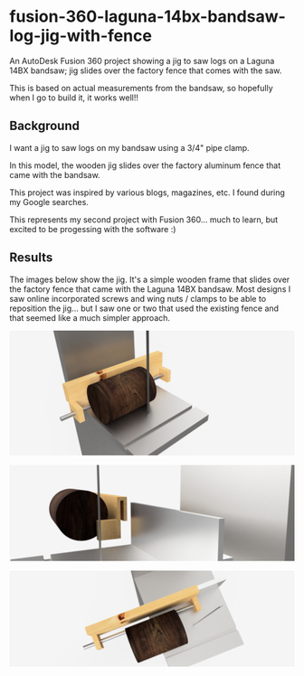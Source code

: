 # fusion-360-laguna-14bx-bandsaw-log-jig-with-fence
An AutoDesk Fusion 360 project showing a jig to saw logs on a Laguna 14BX bandsaw; jig slides over the factory fence that comes with the saw.

This is based on actual measurements from the bandsaw, so hopefully when I go to build it, it works well!!

## Background

I want a jig to saw logs on my bandsaw using a 3/4" pipe clamp. 

In this model, the wooden jig slides over the factory aluminum fence that came with the bandsaw. 

This project was inspired by various blogs, magazines, etc. I found during my Google searches.

This represents my second project with Fusion 360... much to learn, but excited to be progessing with the software :)

## Results

The images below show the jig. It's a simple wooden frame that slides over the factory fence that came with the Laguna 14BX bandsaw. Most designs I saw online incorporated screws and wing nuts / clamps to be able to reposition the jig... but I saw one or two that used the existing fence and that seemed like a much simpler approach. 

![alt text](image1.png)

![alt text](image2.png)

![alt text](image3.png)
